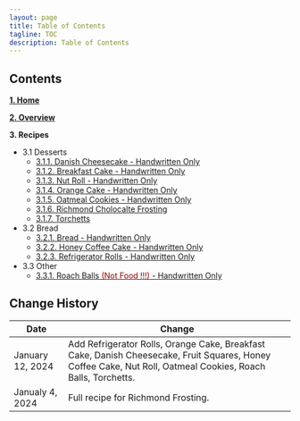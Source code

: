 ```yaml
---
layout: page
title: Table of Contents
tagline: TOC
description: Table of Contents
---
```


## Contents

**[1. Home](index.md)**

**[2. Overview](overview.md)**

**3. Recipes**

  * 3.1 Desserts
      * [3.1.1. Danish Cheesecake - Handwritten Only](./recipes/desserts/danishcheesecake.md)
      * [3.1.2. Breakfast Cake - Handwritten Only](./recipes/desserts/breakfastcake.md)
      * [3.1.3. Nut Roll - Handwritten Only](./recipes/desserts/nutroll.md)
      * [3.1.4. Orange Cake - Handwritten Only](./recipes/desserts/orangecake.md)
      * [3.1.5. Oatmeal Cookies - Handwritten Only](./recipes/desserts/orangecake.md)
      * [3.1.6. Richmond Cholocalte Frosting](./recipes/desserts/richmond.md)
      * [3.1.7. Torchetts](./recipes/desserts/torchetts.md)
  * 3.2 Bread
      * [3.2.1. Bread - Handwritten Only](./recipes/bread/bread.md)
      * [3.2.2. Honey Coffee Cake - Handwritten Only](./recipes/bread/honeycoffeecake.md)
      * [3.2.3. Refrigerator Rolls - Handwritten Only](./recipes/bread/refrigrolls.md)
  * 3.3 Other
      * [3.3.1. Roach Balls <font color=darkred>(Not Food !!!)</font> - Handwritten Only](./recipes/other/roachballs.md)


## Change History

Date | Change
---|---
January 12, 2024 | Add Refrigerator Rolls, Orange Cake, Breakfast Cake, Danish Cheesecake, Fruit Squares, Honey Coffee Cake, Nut Roll, Oatmeal Cookies, Roach Balls, Torchetts.
Janualy 4, 2024 | Full recipe for Richmond Frosting.